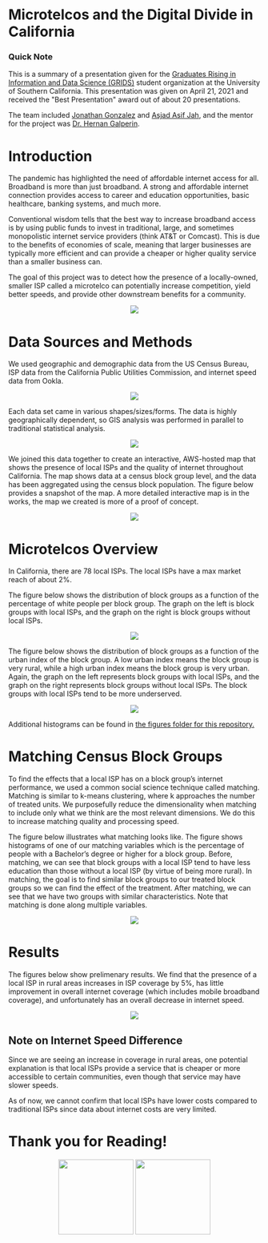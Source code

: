 # Microtelcos and the Digital Divide in California

### Quick Note
This is a summary of a presentation given for the [Graduates Rising in Information and Data Science (GRIDS)](https://gridsusc.github.io/) student organization at the University of Southern California. This presentation was given on April 21, 2021 and received the "Best Presentation" award out of about 20 presentations.

The team included [Jonathan Gonzalez](https://www.linkedin.com/in/ja-gonzalez/) and [Asjad Asif Jah](https://www.linkedin.com/in/asjad-asif-jah/), and the mentor for the project was [Dr. Hernan Galperin](https://annenberg.usc.edu/faculty/hernan-galperin).


# Introduction

The pandemic has highlighted the need of affordable internet access for all. Broadband is more than just broadband. A strong and affordable internet connection provides access to career and education opportunities, basic healthcare, banking systems, and much more. 

Conventional wisdom tells that the best way to increase broadband access is by using public funds to invest in traditional, large, and sometimes monopolistic internet service providers (think AT&T or Comcast). This is due to the benefits of economies of scale, meaning that larger businesses are typically more efficient and can provide a cheaper or higher quality service than a smaller business can. 

The goal of this project was to detect how the presence of a locally-owned, smaller ISP called a microtelco can potentially increase competition, yield better speeds, and provide other downstream benefits for a community.

<p align="center">
  <img src="presentations/photos_for_github_pages/fig_0.png"/>
</p>

# Data Sources and Methods

We used geographic and demographic data from the US Census Bureau, ISP data from the California Public Utilities Commission, and internet speed data from Ookla.
<p align="center">
  <img src="presentations/photos_for_github_pages/fig_5.png"/>
</p>

Each data set came in various shapes/sizes/forms. The data is highly geographically dependent, so GIS analysis was performed in parallel to traditional statistical analysis.
<p align="center">
  <img src="presentations/photos_for_github_pages/fig_6.png"/>
</p>

We joined this data together to create an interactive, AWS-hosted map that shows the presence of local ISPs and the quality of internet throughout California. The map shows data at a census block group level, and the data has been aggregated using the census block population. The figure below provides a snapshot of the map. A more detailed interactive map is in the works, the map we created is more of a proof of concept.
<p align="center">
  <img src="presentations/photos_for_github_pages/fig_1.png"/>
</p>


# Microtelcos Overview

In California, there are 78 local ISPs. The local ISPs have a max market reach of about 2%. 

The figure below shows the distribution of block groups as a function of the percentage of white people per block group. The graph on the left is block groups with local ISPs, and the graph on the right is block groups without local ISPs. 
<p align="center">
  <img src="presentations/photos_for_github_pages/fig_2.png"/>
</p>

The figure below shows the distribution of block groups as a function of the urban index of the block group. A low urban index means the block group is very rural, while a high urban index means the block group is very urban. Again, the graph on the left represents block groups with local ISPs, and the graph on the right represents block groups without local ISPs. The block groups with local ISPs tend to be more underserved.
<p align="center">
  <img src="presentations/photos_for_github_pages/fig_3.png"/>
</p>

Additional histograms can be found in [the figures folder for this repository.](figures/histograms/) 


# Matching Census Block Groups

To find the effects that a local ISP has on a block group’s internet performance, we used a common social science technique called matching. Matching is similar to k-means clustering, where k approaches the number of treated units. We purposefully reduce the dimensionality when matching to include only what we think are the most relevant dimensions. We do this to increase matching quality and processing speed. 

The figure below illustrates what matching looks like. The figure shows histograms of one of our matching variables which is the percentage of people with a Bachelor’s degree or higher for a block group. Before, matching, we can see that block groups with a local ISP tend to have less education than those without a local ISP (by virtue of being more rural). In matching, the goal is to find similar block groups to our treated block groups so we can find the effect of the treatment. After matching, we can see that we have two groups with similar characteristics. Note that matching is done along multiple variables.
 <p align="center">
  <img src="presentations/photos_for_github_pages/fig_4.png"/>
</p>


# Results

The figures below show prelimenary results. We find that the presence of a local ISP in rural areas increases in ISP coverage by 5%, has little improvement in overall internet coverage (which includes mobile broadband coverage), and unfortunately has an overall decrease in internet speed.
<p align="center">
  <img src="presentations/photos_for_github_pages/fig_7.png"/>
</p>

## Note on Internet Speed Difference

Since we are seeing an increase in coverage in rural areas, one potential explanation is that local ISPs provide a service that is cheaper or more accessible to certain communities, even though that service may have slower speeds.

As of now, we cannot confirm that local ISPs have lower costs compared to traditional ISPs since data about internet costs are very limited.

# Thank you for Reading!



<p align="center">
<img width="150" src="presentations/photos_for_github_pages/usc_logo.jpg">           <img width="150" src="presentations/photos_for_github_pages/grids_logo.png">
</p>
